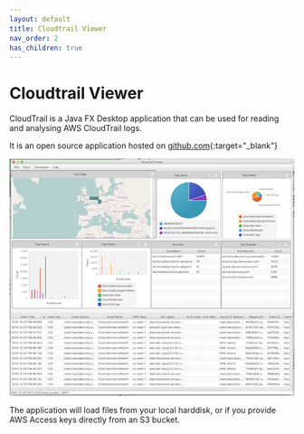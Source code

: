 ```yaml
---
layout: default
title: Cloudtrail Viewer
nav_order: 2
has_children: true
---
```


# Cloudtrail Viewer

CloudTrail is a Java FX Desktop application that can be used for reading and analysing AWS CloudTrail logs.

It is an open source application hosted on [github.com](https://github.com/githublemming/CloudTrailViewer){:target="_blank"}

![Home Screen](/assets/cloudtrail/ScreenShot.png)

The application will load files from your local harddisk, or if you provide AWS Access keys directly from an S3 bucket.
